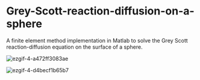 # Grey-Scott-reaction-diffusion-on-a-sphere
A finite element method implementation in Matlab to solve the Grey Scott reaction-diffusion equation on the surface of a sphere.

![ezgif-4-a472ff3083ae](https://user-images.githubusercontent.com/17126595/50347741-994b6380-052e-11e9-8986-1c12cbba534e.gif)


![ezgif-4-d4becf1b65b7](https://user-images.githubusercontent.com/17126595/50347775-be3fd680-052e-11e9-8e90-f804622f03a3.gif)

